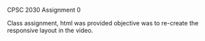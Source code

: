 CPSC 2030 Assignment 0

Class assignment, html was provided objective was to re-create the responsive layout in the video.